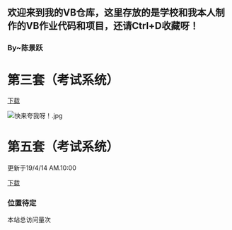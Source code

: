 ## 欢迎来到我的VB仓库，这里存放的是学校和我本人制作的VB作业代码和项目，还请Ctrl+D收藏呀！


### By~陈景跃

# 第三套（考试系统）

[下载](https://17shiyan2.cn/vbcode/3.rar)

![快来夸我呀！.jpg](https://s2.ax1x.com/2019/03/30/ADKVC4.jpg)
	
# 第五套（考试系统） 
更新于19/4/14 AM.10:00

[下载](https://17shiyan2.cn/vbcode/dl/vb(5).rar)

### 位置待定
<script async src="//busuanzi.ibruce.info/busuanzi/2.3/busuanzi.pure.mini.js"></script>
<span id="busuanzi_container_site_pv">本站总访问量<span id="busuanzi_value_site_pv"></span>次</span>
